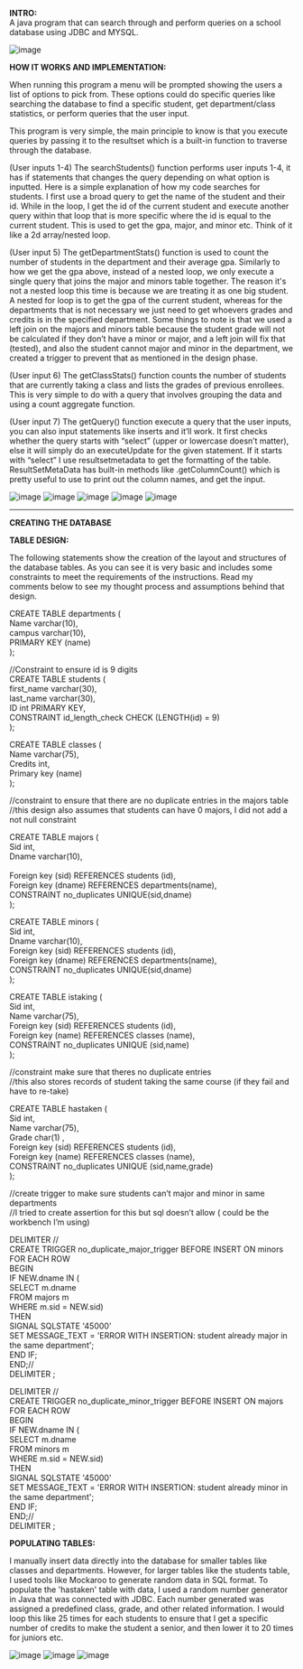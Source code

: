 
**INTRO:** <br>
A java program that can search through and perform queries on a school database using JDBC and MYSQL.

![image](https://github.com/jnguyen02/projectcodes/assets/111792553/cadf21b5-8115-4efb-a0cb-9387eb68674f)



**HOW IT WORKS AND IMPLEMENTATION:**

When running this program a menu will be prompted showing the users a list of options to pick from. These options could do specific queries like searching the database to find a specific student, get department/class statistics, or perform queries that the user input. 

This program is very simple, the main principle to know is that you execute queries by passing it to the resultset which is a built-in function to traverse through the database.
 
(User inputs 1-4)
The searchStudents() function performs user inputs 1-4, it has if statements that changes the query depending on what option is inputted. Here is a simple explanation of how my code searches for students. I first use a broad query to get the name of the student and their id. While in the loop, I get the id of the current student and execute another query within that loop that is more specific where the id is equal to the current student. This is used to get the gpa, major, and minor etc. Think of it like a 2d array/nested loop. 

(User input 5)
The getDepartmentStats() function is used to count the number of students in the department and their average gpa. Similarly to how we get the gpa above, instead of a nested loop, we only execute a single query that joins the major and minors table together. The reason it's not a nested loop this time is because we are treating it as one big student. A nested for loop is to get the gpa of the current student, whereas for the departments that is not necessary we just need to get whoevers grades and credits is in the specified department. Some things to note is that we used a left join on the majors and minors table because the student grade will not be calculated if they don’t have a minor or major, and a left join will fix that (tested), and also the student cannot major and minor in the department, we created a trigger to prevent that as mentioned in the design phase.

(User input 6)
The getClassStats() function counts the number of students that are currently taking a class and lists the grades of previous enrollees. This is very simple to do with a query that involves grouping the data and using a count aggregate function. 

(User input 7)
The getQuery() function execute a query that the user inputs, you can also input statements like inserts and it’ll work. It first checks whether the query starts with “select” (upper or lowercase doesn’t matter), else it will simply do an executeUpdate for the given statement. If it starts with “select”  I use resultsetmetadata to get the formatting of the table. ResultSetMetaData has built-in methods like .getColumnCount() which is pretty useful to use to print out the column names, and get the input.

![image](https://github.com/jnguyen02/projectcodes/assets/111792553/250387c3-5cd1-4ccb-8650-8919c6645f64)
![image](https://github.com/jnguyen02/projectcodes/assets/111792553/50991330-43f7-47d6-9fcb-01701ab0143b)
![image](https://github.com/jnguyen02/projectcodes/assets/111792553/2001db49-5430-4bfa-a897-8e8f2819771b)
![image](https://github.com/jnguyen02/projectcodes/assets/111792553/14072b1d-2fc0-4511-9fa8-637e8001336a)
![image](https://github.com/jnguyen02/projectcodes/assets/111792553/817f11ab-fb69-42a5-8fbb-2a16e8ec6cd3)



<hr>

**CREATING THE DATABASE**

**TABLE DESIGN:**

The following statements show the creation of the layout and structures of the database tables. As you can see it is very basic and includes some constraints to meet the requirements of the instructions. Read my comments below to see my thought process and assumptions behind that design.

CREATE TABLE departments ( <br>
	Name varchar(10), <br>
	campus varchar(10), <br>
	PRIMARY KEY (name) <br>
);
	
//Constraint to ensure id is 9 digits <br>
CREATE TABLE students ( <br>
	first_name varchar(30), <br>
	last_name varchar(30), <br>
	ID int PRIMARY KEY, <br>
CONSTRAINT id_length_check CHECK (LENGTH(id) = 9) <br>
);

CREATE TABLE classes ( <br>
	Name varchar(75), <br>
	Credits int, <br>
	Primary key (name) <br>
);


//constraint to ensure that there are no duplicate entries in the majors table <br>
//this design also assumes that students can have 0 majors, I did not add a not null constraint<br>

CREATE TABLE majors ( <br>
	Sid int, <br>
	Dname varchar(10), <br><br>
	Foreign key (sid) REFERENCES students (id),<br>
	Foreign key (dname) REFERENCES departments(name),<br>
	CONSTRAINT no_duplicates UNIQUE(sid,dname)	<br>
);

CREATE TABLE minors (<br>
	Sid int, <br>
	Dname varchar(10), <br>
	Foreign key (sid) REFERENCES students (id),<br>
	Foreign key (dname) REFERENCES departments(name),<br>
CONSTRAINT no_duplicates UNIQUE(sid,dname)	<br>
);

CREATE TABLE istaking ( <br>
	Sid int,<br>
	Name varchar(75),<br>
	Foreign key (sid) REFERENCES students (id),<br>
	Foreign key (name) REFERENCES classes (name),<br>
	CONSTRAINT no_duplicates UNIQUE (sid,name)<br>
);
		
//constraint make sure that theres no duplicate entries <br>
//this also stores records of student taking the same course (if they fail and have to re-take) <br>

CREATE TABLE hastaken ( <br>
	Sid int,<br>
	Name varchar(75),<br>
	Grade char(1) ,<br>
	Foreign key (sid) REFERENCES students (id),<br>
	Foreign key (name) REFERENCES classes (name),<br>
	CONSTRAINT no_duplicates UNIQUE (sid,name,grade)<br>
);

//create trigger to make sure students can’t major and minor in same departments <br>
//I tried to create assertion for this but sql doesn’t allow ( could be the workbench I’m using) <br>

DELIMITER // <br>
CREATE TRIGGER no_duplicate_major_trigger BEFORE INSERT ON minors<br>
FOR EACH ROW<br>
BEGIN<br>
    IF NEW.dname IN (<br>
   	 SELECT m.dname<br>
   	 FROM majors m<br>
   	 WHERE m.sid = NEW.sid)<br>
    THEN<br>
   	 SIGNAL SQLSTATE '45000'<br>
   		 SET MESSAGE_TEXT = 'ERROR WITH INSERTION: student already major in the same department';<br>
    END IF;<br>
END;//<br>
DELIMITER ;<br>

DELIMITER //<br>
CREATE TRIGGER no_duplicate_minor_trigger BEFORE INSERT ON majors<br>
FOR EACH ROW<br>
BEGIN<br>
    IF NEW.dname IN (<br>
   	 SELECT m.dname<br>
   	 FROM minors m<br>
   	 WHERE m.sid = NEW.sid)<br>
    THEN<br>
   	 SIGNAL SQLSTATE '45000'<br>
   		 SET MESSAGE_TEXT = 'ERROR WITH INSERTION: student already minor in the same department';<br>
    END IF;<br>
END;//<br>
DELIMITER ;<br>


**POPULATING TABLES:** 

I manually insert data directly into the database for smaller tables like classes and departments. However, for larger tables like the students table, I used tools like Mockaroo to generate random data in SQL format. To populate the 'hastaken' table with data, I used a random number generator in Java that was connected with JDBC. Each number generated was assigned a predefined class, grade, and other related information. I would loop this like 25 times for each students to ensure that I get a specific number of credits to make the student a senior, and then lower it to 20 times for juniors etc.

![image](https://github.com/jnguyen02/projectcodes/assets/111792553/e7a804f9-726e-43ec-b671-b9458d4b4f34)
![image](https://github.com/jnguyen02/projectcodes/assets/111792553/16d8ee0a-2f6e-40cc-987a-6aaa1ed762af)
![image](https://github.com/jnguyen02/projectcodes/assets/111792553/69d98a0b-bc39-48e1-8534-9a61d2d7d596)

